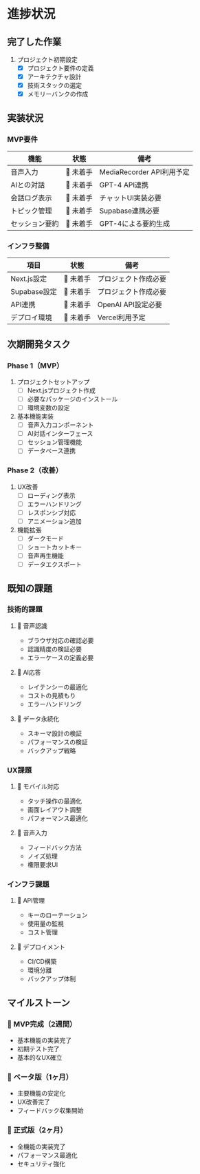 # 進捗状況

## 完了した作業
1. プロジェクト初期設定
   - [x] プロジェクト要件の定義
   - [x] アーキテクチャ設計
   - [x] 技術スタックの選定
   - [x] メモリーバンクの作成

## 実装状況

### MVP要件
| 機能 | 状態 | 備考 |
|------|------|------|
| 音声入力 | 🔴 未着手 | MediaRecorder API利用予定 |
| AIとの対話 | 🔴 未着手 | GPT-4 API連携 |
| 会話ログ表示 | 🔴 未着手 | チャットUI実装必要 |
| トピック管理 | 🔴 未着手 | Supabase連携必要 |
| セッション要約 | 🔴 未着手 | GPT-4による要約生成 |

### インフラ整備
| 項目 | 状態 | 備考 |
|------|------|------|
| Next.js設定 | 🔴 未着手 | プロジェクト作成必要 |
| Supabase設定 | 🔴 未着手 | プロジェクト作成必要 |
| API連携 | 🔴 未着手 | OpenAI API設定必要 |
| デプロイ環境 | 🔴 未着手 | Vercel利用予定 |

## 次期開発タスク

### Phase 1（MVP）
1. プロジェクトセットアップ
   - [ ] Next.jsプロジェクト作成
   - [ ] 必要なパッケージのインストール
   - [ ] 環境変数の設定

2. 基本機能実装
   - [ ] 音声入力コンポーネント
   - [ ] AI対話インターフェース
   - [ ] セッション管理機能
   - [ ] データベース連携

### Phase 2（改善）
1. UX改善
   - [ ] ローディング表示
   - [ ] エラーハンドリング
   - [ ] レスポンシブ対応
   - [ ] アニメーション追加

2. 機能拡張
   - [ ] ダークモード
   - [ ] ショートカットキー
   - [ ] 音声再生機能
   - [ ] データエクスポート

## 既知の課題

### 技術的課題
1. 🚨 音声認識
   - ブラウザ対応の確認必要
   - 認識精度の検証必要
   - エラーケースの定義必要

2. 🚨 AI応答
   - レイテンシーの最適化
   - コストの見積もり
   - エラーハンドリング

3. 🚨 データ永続化
   - スキーマ設計の検証
   - パフォーマンスの検証
   - バックアップ戦略

### UX課題
1. 📱 モバイル対応
   - タッチ操作の最適化
   - 画面レイアウト調整
   - パフォーマンス最適化

2. 🎤 音声入力
   - フィードバック方法
   - ノイズ処理
   - 権限要求UI

### インフラ課題
1. 🔑 API管理
   - キーのローテーション
   - 使用量の監視
   - コスト管理

2. 🚀 デプロイメント
   - CI/CD構築
   - 環境分離
   - バックアップ体制

## マイルストーン

### 🎯 MVP完成（2週間）
- 基本機能の実装完了
- 初期テスト完了
- 基本的なUX確立

### 🎯 ベータ版（1ヶ月）
- 主要機能の安定化
- UX改善完了
- フィードバック収集開始

### 🎯 正式版（2ヶ月）
- 全機能の実装完了
- パフォーマンス最適化
- セキュリティ強化
